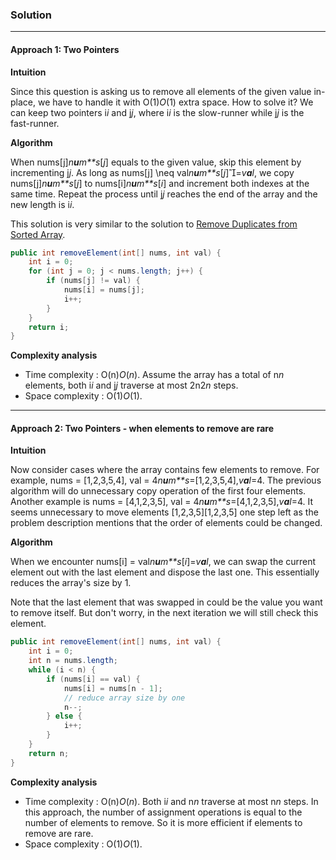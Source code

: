 ### Solution

---

#### Approach 1: Two Pointers

**Intuition**

Since this question is asking us to remove all elements of the given value in-place, we have to handle it with O(1)*O*(1) extra space. How to solve it? We can keep two pointers i*i* and j*j*, where i*i* is the slow-runner while j*j* is the fast-runner.

**Algorithm**

When nums[j]*n**u**m**s*[*j*] equals to the given value, skip this element by incrementing j*j*. As long as nums[j] \neq val*n**u**m**s*[*j*]=*v**a**l*, we copy nums[j]*n**u**m**s*[*j*] to nums[i]*n**u**m**s*[*i*] and increment both indexes at the same time. Repeat the process until j*j* reaches the end of the array and the new length is i*i*.

This solution is very similar to the solution to [Remove Duplicates from Sorted Array](https://leetcode.com/articles/remove-duplicates-from-sorted-array/).



```java
public int removeElement(int[] nums, int val) {
    int i = 0;
    for (int j = 0; j < nums.length; j++) {
        if (nums[j] != val) {
            nums[i] = nums[j];
            i++;
        }
    }
    return i;
}
```

**Complexity analysis**

- Time complexity : O(n)*O*(*n*). Assume the array has a total of n*n* elements, both i*i* and j*j* traverse at most 2n2*n* steps.
- Space complexity : O(1)*O*(1).

---

#### Approach 2: Two Pointers - when elements to remove are rare

**Intuition**

Now consider cases where the array contains few elements to remove. For example, nums = [1,2,3,5,4], val = 4*n**u**m**s*=[1,2,3,5,4],*v**a**l*=4. The previous algorithm will do unnecessary copy operation of the first four elements. Another example is nums = [4,1,2,3,5], val = 4*n**u**m**s*=[4,1,2,3,5],*v**a**l*=4. It seems unnecessary to move elements [1,2,3,5][1,2,3,5] one step left as the problem description mentions that the order of elements could be changed.

**Algorithm**

When we encounter nums[i] = val*n**u**m**s*[*i*]=*v**a**l*, we can swap the current element out with the last element and dispose the last one. This essentially reduces the array's size by 1.

Note that the last element that was swapped in could be the value you want to remove itself. But don't worry, in the next iteration we will still check this element.



```java
public int removeElement(int[] nums, int val) {
    int i = 0;
    int n = nums.length;
    while (i < n) {
        if (nums[i] == val) {
            nums[i] = nums[n - 1];
            // reduce array size by one
            n--;
        } else {
            i++;
        }
    }
    return n;
}
```

**Complexity analysis**

- Time complexity : O(n)*O*(*n*). Both i*i* and n*n* traverse at most n*n* steps. In this approach, the number of assignment operations is equal to the number of elements to remove. So it is more efficient if elements to remove are rare.
- Space complexity : O(1)*O*(1).